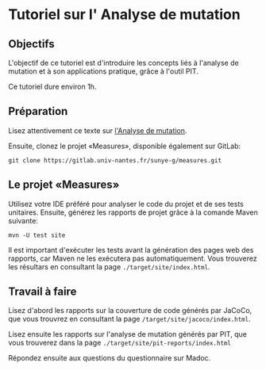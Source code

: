 # Tutoriel sur l' Analyse de mutation

## Objectifs

L'objectif de ce tutoriel est d'introduire les concepts liés à l'analyse de mutation et à son applications pratique, grâce à l'outil PIT.

Ce tutoriel dure environ 1h. 

## Préparation 

Lisez  attentivement ce texte sur [l'Analyse de mutation](https://sunye.github.io/java/pit/2017/12/15/analyse-mutation.html).

Ensuite, clonez le projet «Measures», disponible également sur GitLab:

```shell
git clone https://gitlab.univ-nantes.fr/sunye-g/measures.git
```

## Le projet «Measures»

Utilisez votre IDE préféré pour analyser le code du projet et de ses tests unitaires.
Ensuite, générez les rapports de projet grâce à la comande Maven suivante:

```shell
mvn -U test site
```

Il est important d'exécuter les tests avant la génération des pages web des rapports,
car Maven ne les exécutera pas automatiquement. 
Vous trouverez les résultars en consultant la page `./target/site/index.html`.

## Travail à faire

Lisez d'abord les rapports sur la couverture de code générés par JaCoCo, que vous trouvrez
en consultant la page `/target/site/jacoco/index.html`.

Lisez ensuite les rapports sur l'analyse de mutation générés par PIT, que
vous trouverez dans la page `./target/site/pit-reports/index.html`

Répondez ensuite aux questions du questionnaire sur Madoc.




